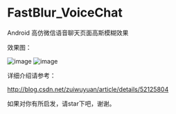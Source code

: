 # FastBlur_VoiceChat
Android 高仿微信语音聊天页面高斯模糊效果

效果图：

![image](https://github.com/zuiwuyuan/FastBlur_VoiceChat/blob/master/imgs/img1.png)
![image](https://github.com/zuiwuyuan/FastBlur_VoiceChat/blob/master/imgs/img2.png)

详细介绍请参考：

http://blog.csdn.net/zuiwuyuan/article/details/52125804

如果对你有所启发，请star下吧，谢谢。
